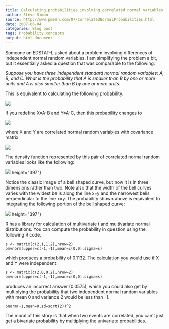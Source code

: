 ```yaml
---
title: Calculating probabilities involving correlated normal variables
author: Steve Simon
source: http://www.pmean.com/07/CorrelatedNormalProbabilities.html
date: 2007-06-04
categories: Blog post
tags: Probability concepts
output: html_document
---
```


Someone on EDSTAT-L asked about a problem involving differences of
independent normal random variables. I am simplifying the problem a bit,
but it essentially asked a question that was comparable to the
following:

*Suppose you have three independent standard normal random variables:
A, B, and C. What is the probability that A is smaller than B by one
or more units and A is also smaller than B by one or more units.*

<!---More--->

This is equivalent to calculating the following probability.

![](http://www.pmean.com/images/images/07/CorrelatedNormalProbabilities01.gif)

If you redefine X=A-B and Y=A-C, then this probability changes to

![](http://www.pmean.com/images/images/07/CorrelatedNormalProbabilities02.gif)

where X and Y are correlated normal random variables with covariance
matrix

![](http://www.pmean.com/images/images/07/CorrelatedNormalProbabilities03.gif)

The density function represented by this pair of correlated normal
random variables looks like the following:

![](http://www.pmean.com/images/images/07/CorrelatedNormalProbabilities04.gif)
height="397"}

Notice the classic image of a bell shaped curve, but now it is in three
dimensions rather than two. Note also that the width of the bell curves
varies with the widest bells along the line x=y and the narrowest bells
perpendicular to the line x=y. The probability shown above is equivalent
to integrating the following portion of the bell shaped curve:

![](http://www.pmean.com/images/images/07/CorrelatedNormalProbabilities05.gif)
height="397"}

R has a library for calculation of multivariate t and multivariate
normal distributions. You can compute the probability in question using
the following R code.

    s <- matrix(c(2,1,1,2),nrow=2)
    pmvnorm(upper=c(-1,-1),mean=c(0,0),sigma=s)

which produces a probability of 0.1132. The calculation you would use if
X and Y were independent

    s <- matrix(c(2,0,0,2),nrow=2)
    pmvnorm(upper=c(-1,-1),mean=c(0,0),sigma=s)

produces an incorrect answer (0.0575), which you could also get by
multiplying the probability that two independent normal random variables
with mean 0 and variance 2 would be less than -1.

    pnorm(-1,mean=0,sd=sqrt(2))^2

The moral of this story is that when two events are correlated, you
can't just get a bivariate probability by multiplying the univariate
probabilities.
